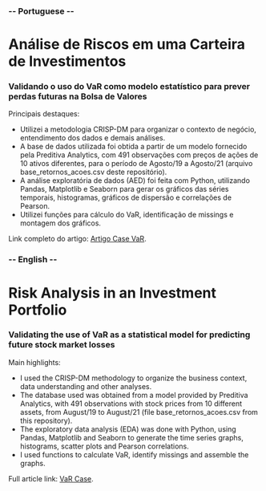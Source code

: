 ### -- Portuguese --
# Análise de Riscos em uma Carteira de Investimentos
### Validando o uso do VaR como modelo estatístico para prever perdas futuras na Bolsa de Valores

Principais destaques:
- Utilizei a metodologia CRISP-DM para organizar o contexto de negócio, entendimento dos dados e demais análises.
- A base de dados utilizada foi obtida a partir de um modelo fornecido pela Preditiva Analytics, com 491 observações com preços de ações de 10 ativos diferentes, para o período de Agosto/19 a Agosto/21 (arquivo base_retornos_acoes.csv deste repositório).
- A análise exploratória de dados (AED) foi feita com Python, utilizando Pandas, Matplotlib e Seaborn para gerar os gráficos das séries temporais, histogramas, gráficos de dispersão e correlações de Pearson.
- Utilizei funções para cálculo do VaR, identificação de missings e montagem dos gráficos.

Link completo do artigo: [Artigo Case VaR](https://davidsaggioro.substack.com/p/analise-de-riscos-em-uma-carteira).

### -- English --
# Risk Analysis in an Investment Portfolio
### Validating the use of VaR as a statistical model for predicting future stock market losses

Main highlights:
- I used the CRISP-DM methodology to organize the business context, data understanding and other analyses.
- The database used was obtained from a model provided by Preditiva Analytics, with 491 observations with stock prices from 10 different assets, from August/19 to August/21 (file base_retornos_acoes.csv from this repository).
- The exploratory data analysis (EDA) was done with Python, using Pandas, Matplotlib and Seaborn to generate the time series graphs, histograms, scatter plots and Pearson correlations.
- I used functions to calculate VaR, identify missings and assemble the graphs.

Full article link: [VaR Case](https://davidsaggioro.substack.com/p/risk-analysis-in-an-investment-portfolio).
